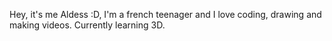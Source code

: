 Hey, it's me Aldess :D, I'm a french teenager and I love coding, drawing and making videos. Currently learning 3D.
